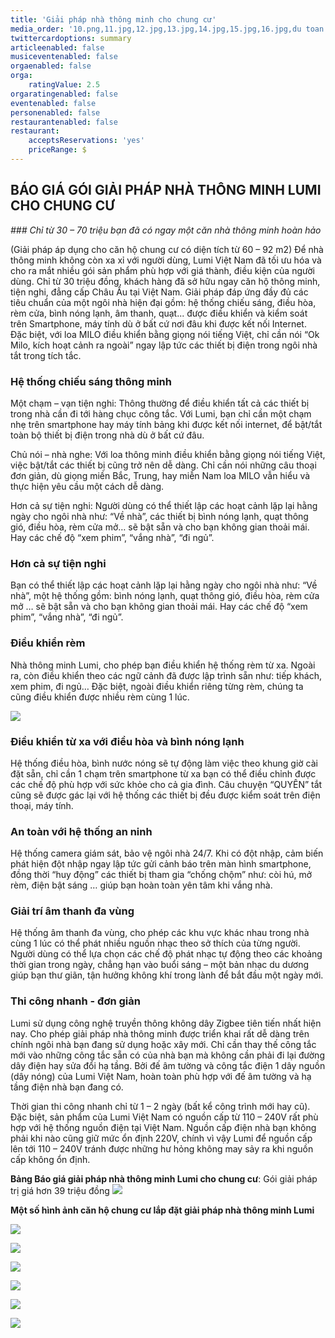 ```yaml
---
title: 'Giải pháp nhà thông minh cho chung cư'
media_order: '10.png,11.jpg,12.jpg,13.jpg,14.jpg,15.jpg,16.jpg,du toan cho chung cu.png'
twittercardoptions: summary
articleenabled: false
musiceventenabled: false
orgaenabled: false
orga:
    ratingValue: 2.5
orgaratingenabled: false
eventenabled: false
personenabled: false
restaurantenabled: false
restaurant:
    acceptsReservations: 'yes'
    priceRange: $
---
```


## BÁO GIÁ GÓI GIẢI PHÁP NHÀ THÔNG MINH LUMI CHO CHUNG CƯ

_### Chỉ từ 30 – 70 triệu bạn đã có ngay một căn nhà thông minh hoàn hảo_

(Giải pháp áp dụng cho căn hộ chung cư có diện tích từ 60 – 92 m2)
Để nhà thông minh không còn xa xỉ với người dùng, Lumi Việt Nam đã tối ưu hóa và cho ra mắt nhiều gói sản phẩm phù hợp với giá thành, điều kiện của người dùng. Chỉ từ 30 triệu đồng, khách hàng đã sở hữu ngay căn hộ thông minh, tiện nghi, đẳng cấp Châu Âu tại Việt Nam.
Giải pháp đáp ứng đầy đủ các tiêu chuẩn của một ngôi nhà hiện đại gồm: hệ thống chiếu sáng, điều hòa, rèm cửa, bình nóng lạnh, âm thanh, quạt... được điều khiển và kiểm soát trên Smartphone, máy tính dù ở bất cứ nơi đâu khi được kết nối Internet. Đặc biệt, với loa MILO điều khiển bằng giọng nói tiếng Việt, chỉ cần nói “Ok Milo, kích hoạt cảnh ra ngoài” ngay lập tức các thiết bị điện trong ngôi nhà tắt trong tích tắc.  
 
### Hệ thống chiếu sáng thông minh

Một chạm – vạn tiện nghi: Thông thường để điều khiển tất cả các thiết bị trong nhà cần đi tới hàng chục công tắc. Với Lumi, bạn chỉ cần một chạm nhẹ trên smartphone hay máy tính bảng khi được kết nối internet, để bật/tắt toàn bộ thiết bị điện trong nhà dù ở bất cứ đâu.
 
Chủ nói – nhà nghe: Với loa thông minh điều khiển bằng giọng nói tiếng Việt, việc bật/tắt các thiết bị cũng trở nên dễ dàng. Chỉ cần nói những câu thoại đơn giản, dù giọng miền Bắc, Trung, hay miễn Nam loa MILO vẫn hiểu và thực hiện yêu cầu một cách dễ dàng. 
 
Hơn cả sự tiện nghi: Người dùng có thể thiết lập các hoạt cảnh lặp lại hằng ngày cho ngôi nhà như: “Về nhà”, các thiết bị bình nóng lạnh, quạt thông gió, điều hòa, rèm cửa mở… sẽ bật sẵn và cho bạn không gian thoải mái. Hay các chế độ “xem phim”, “vắng nhà”, “đi ngủ”.
 
### Hơn cả sự tiện nghi

Bạn có thể thiết lập các hoạt cảnh lặp lại hằng ngày cho ngôi nhà như: “Về nhà”, một hệ thống gồm: bình nóng lạnh, quạt thông gió, điều hòa, rèm cửa mở … sẽ bật sẵn và cho bạn không gian thoải mái. Hay các chế độ “xem phim”, “vắng nhà”, “đi ngủ”.
 
### Điều khiển rèm

Nhà thông minh Lumi, cho phép bạn điều khiển hệ thống rèm từ xa. Ngoài ra, còn điều khiển theo các ngữ cảnh đã được lập trình sẵn như: tiếp khách, xem phim, đi ngủ… Đặc biệt, ngoài điều khiển riêng từng rèm, chúng ta cũng điều khiển được nhiều rèm cùng 1 lúc.

![](10.png)

### Điều khiển từ xa với điều hòa và bình nóng lạnh

Hệ thống điều hòa, bình nước nóng sẽ tự động làm việc theo khung giờ cài đặt sẵn, chỉ cần 1 chạm trên smartphone từ xa bạn có thể điều chỉnh được các chế độ phù hợp với sức khỏe cho cả gia đình. Câu chuyện “QUYÊN” tắt cũng sẽ được gác lại với hệ thống các thiết bị đều được kiểm soát trên điện thoại, máy tính.
 
### An toàn với hệ thống an ninh 

Hệ thống camera giám sát, bảo vệ ngôi nhà 24/7. Khi có đột nhập, cảm biến phát hiện đột nhập ngay lập tức gửi cảnh báo trên màn hình smartphone, đồng thời “huy động” các thiết bị tham gia “chống chộm” như: còi hú, mở rèm, điện bật sáng … giúp bạn hoàn toàn yên tâm khi vắng nhà.
 
### Giải trí âm thanh đa vùng

Hệ thống âm thanh đa vùng, cho phép các khu vực khác nhau trong nhà cùng 1 lúc có thể phát nhiều nguồn nhạc theo sở thích của từng người. Người dùng có thể lựa chọn các chế độ phát nhạc tự động theo các khoảng thời gian trong ngày, chẳng hạn vào buổi sáng – một bản nhạc du dương giúp bạn thư giãn, tận hưởng không khí trong lành để bắt đầu một ngày mới.
 
### Thi công nhanh - đơn giản

Lumi sử dụng công nghệ truyền thông không dây Zigbee tiên tiến nhất hiện nay. Cho phép giải pháp nhà thông minh được triển khai rất dễ dàng trên chính ngôi nhà bạn đang sử dụng hoặc xây mới. Chỉ cần thay thế công tắc mới vào những công tắc sẵn có của nhà bạn mà không cần phải đi lại đường dây điện hay sửa đổi hạ tầng. Bởi đế âm tường và công tắc điện 1 dây nguồn (dây nóng) của Lumi Việt Nam, hoàn toàn phù hợp với đế âm tường và hạ tầng điện nhà bạn đang có.
 
Thời gian thi công nhanh chỉ từ 1 – 2 ngày (bất kể công trình mới hay cũ). Đặc biệt, sản phẩm của Lumi Việt Nam có nguồn cấp từ 110 – 240V rất phù hợp với hệ thống nguồn điện tại Việt Nam. Nguồn cấp điện nhà bạn không phải khi nào cũng giữ mức ổn định 220V, chính vì vậy Lumi để nguồn cấp lên tới 110 – 240V tránh được những hư hỏng không may sảy ra khi nguồn cấp không ổn định.

 
**Bảng Báo giá giải pháp nhà thông minh Lumi cho chung cư**: Gói giải pháp trị giá hơn 39 triệu đồng
![](du%20toan%20cho%20chung%20cu.png)

**Một số hình ảnh căn hộ chung cư lắp đặt giải pháp nhà thông minh Lumi**

![](11.jpg)

![](12.jpg)

![](13.jpg)

![](14.jpg)

![](15.jpg)

![](16.jpg)

